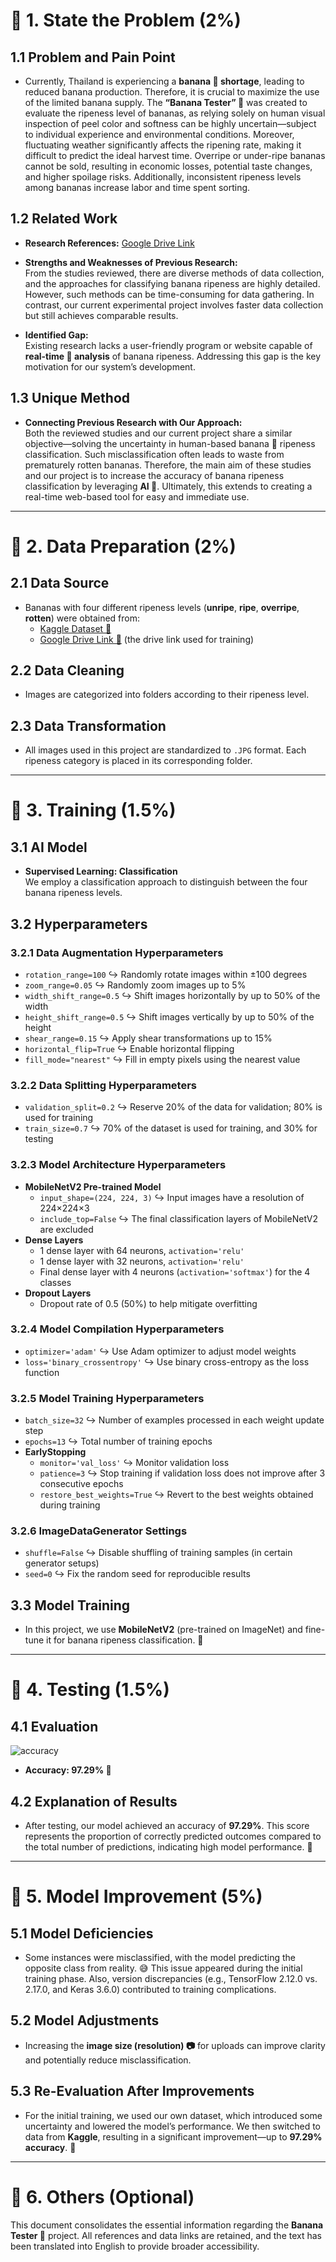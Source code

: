 # 🍌 1. State the Problem (2%)  

## 1.1 Problem and Pain Point
- Currently, Thailand is experiencing a **banana 🍌 shortage**, leading to reduced banana production. Therefore, it is crucial to maximize the use of the limited banana supply. The **“Banana Tester” 🍌** was created to evaluate the ripeness level of bananas, as relying solely on human visual inspection of peel color and softness can be highly uncertain—subject to individual experience and environmental conditions. Moreover, fluctuating weather significantly affects the ripening rate, making it difficult to predict the ideal harvest time. Overripe or under-ripe bananas cannot be sold, resulting in economic losses, potential taste changes, and higher spoilage risks. Additionally, inconsistent ripeness levels among bananas increase labor and time spent sorting.  

## 1.2 Related Work
- **Research References:** [Google Drive Link](https://drive.google.com/drive/folders/14BA3__-aD1RJfIRNJK6RZnHvRPOLwT9w?usp=drive_link)  
- **Strengths and Weaknesses of Previous Research:**  
  From the studies reviewed, there are diverse methods of data collection, and the approaches for classifying banana ripeness are highly detailed. However, such methods can be time-consuming for data gathering. In contrast, our current experimental project involves faster data collection but still achieves comparable results.  

- **Identified Gap:**  
  Existing research lacks a user-friendly program or website capable of **real-time 🍌 analysis** of banana ripeness. Addressing this gap is the key motivation for our system’s development.  

## 1.3 Unique Method
- **Connecting Previous Research with Our Approach:**  
  Both the reviewed studies and our current project share a similar objective—solving the uncertainty in human-based banana 🍌 ripeness classification. Such misclassification often leads to waste from prematurely rotten bananas. Therefore, the main aim of these studies and our project is to increase the accuracy of banana ripeness classification by leveraging **AI 🤖**. Ultimately, this extends to creating a real-time web-based tool for easy and immediate use.  

---

# 🍌 2. Data Preparation (2%)

## 2.1 Data Source
- Bananas with four different ripeness levels (**unripe**, **ripe**, **overripe**, **rotten**) were obtained from:
  - [Kaggle Dataset 🍌](https://www.kaggle.com/datasets/atrithakar/banana-classification)  
  - [Google Drive Link 🍌](https://drive.google.com/drive/folders/14Owh92DyWmgg9gTpC-8o-vFmWlJEux9a?usp=drive_link) (the drive link used for training)

## 2.2 Data Cleaning
- Images are categorized into folders according to their ripeness level.  

## 2.3 Data Transformation
- All images used in this project are standardized to `.JPG` format. Each ripeness category is placed in its corresponding folder.  

---

# 🍌 3. Training (1.5%)

## 3.1 AI Model
- **Supervised Learning: Classification**  
  We employ a classification approach to distinguish between the four banana ripeness levels.

## 3.2 Hyperparameters

### 3.2.1 Data Augmentation Hyperparameters
- `rotation_range=100` ↪ Randomly rotate images within ±100 degrees  
- `zoom_range=0.05` ↪ Randomly zoom images up to 5%  
- `width_shift_range=0.5` ↪ Shift images horizontally by up to 50% of the width  
- `height_shift_range=0.5` ↪ Shift images vertically by up to 50% of the height  
- `shear_range=0.15` ↪ Apply shear transformations up to 15%  
- `horizontal_flip=True` ↪ Enable horizontal flipping  
- `fill_mode="nearest"` ↪ Fill in empty pixels using the nearest value

### 3.2.2 Data Splitting Hyperparameters
- `validation_split=0.2` ↪ Reserve 20% of the data for validation; 80% is used for training  
- `train_size=0.7` ↪ 70% of the dataset is used for training, and 30% for testing

### 3.2.3 Model Architecture Hyperparameters
- **MobileNetV2 Pre-trained Model**  
  - `input_shape=(224, 224, 3)` ↪ Input images have a resolution of 224×224×3  
  - `include_top=False` ↪ The final classification layers of MobileNetV2 are excluded  
- **Dense Layers**  
  - 1 dense layer with 64 neurons, `activation='relu'`  
  - 1 dense layer with 32 neurons, `activation='relu'`  
  - Final dense layer with 4 neurons (`activation='softmax'`) for the 4 classes  
- **Dropout Layers**  
  - Dropout rate of 0.5 (50%) to help mitigate overfitting

### 3.2.4 Model Compilation Hyperparameters
- `optimizer='adam'` ↪ Use Adam optimizer to adjust model weights  
- `loss='binary_crossentropy'` ↪ Use binary cross-entropy as the loss function

### 3.2.5 Model Training Hyperparameters
- `batch_size=32` ↪ Number of examples processed in each weight update step  
- `epochs=13` ↪ Total number of training epochs  
- **EarlyStopping**  
  - `monitor='val_loss'` ↪ Monitor validation loss  
  - `patience=3` ↪ Stop training if validation loss does not improve after 3 consecutive epochs  
  - `restore_best_weights=True` ↪ Revert to the best weights obtained during training

### 3.2.6 ImageDataGenerator Settings
- `shuffle=False` ↪ Disable shuffling of training samples (in certain generator setups)  
- `seed=0` ↪ Fix the random seed for reproducible results

## 3.3 Model Training
- In this project, we use **MobileNetV2** (pre-trained on ImageNet) and fine-tune it for banana ripeness classification. 🍌

---

# 🍌 4. Testing (1.5%)

## 4.1 Evaluation

![accuracy](https://i.pinimg.com/736x/b4/22/b9/b422b962b63584c10c1f0073f03cedff.jpg)

- **Accuracy: 97.29% 🎉**

## 4.2 Explanation of Results
- After testing, our model achieved an accuracy of **97.29%**. This score represents the proportion of correctly predicted outcomes compared to the total number of predictions, indicating high model performance. 🚀

---

# 🍌 5. Model Improvement (5%)

## 5.1 Model Deficiencies
- Some instances were misclassified, with the model predicting the opposite class from reality. 😅 This issue appeared during the initial training phase. Also, version discrepancies (e.g., TensorFlow 2.12.0 vs. 2.17.0, and Keras 3.6.0) contributed to training complications.

## 5.2 Model Adjustments
- Increasing the **image size (resolution) 📷** for uploads can improve clarity and potentially reduce misclassification.

## 5.3 Re-Evaluation After Improvements
- For the initial training, we used our own dataset, which introduced some uncertainty and lowered the model’s performance. We then switched to data from **Kaggle**, resulting in a significant improvement—up to **97.29% accuracy**. 🤩

---

# 🍌 6. Others (Optional)

This document consolidates the essential information regarding the **Banana Tester 🍌** project. All references and data links are retained, and the text has been translated into English to provide broader accessibility.
